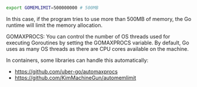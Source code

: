 
```bash
export GOMEMLIMIT=500000000 # 500MB
```

In this case, if the program tries to use more than 500MB of memory, the Go runtime will limit the memory allocation.

GOMAXPROCS: You can control the number of OS threads used for executing Goroutines by setting the GOMAXPROCS variable.
By default, Go uses as many OS threads as there are CPU cores available on the machine.

In containers, some libraries can handle this automatically:

* https://github.com/uber-go/automaxprocs
* https://github.com/KimMachineGun/automemlimit
